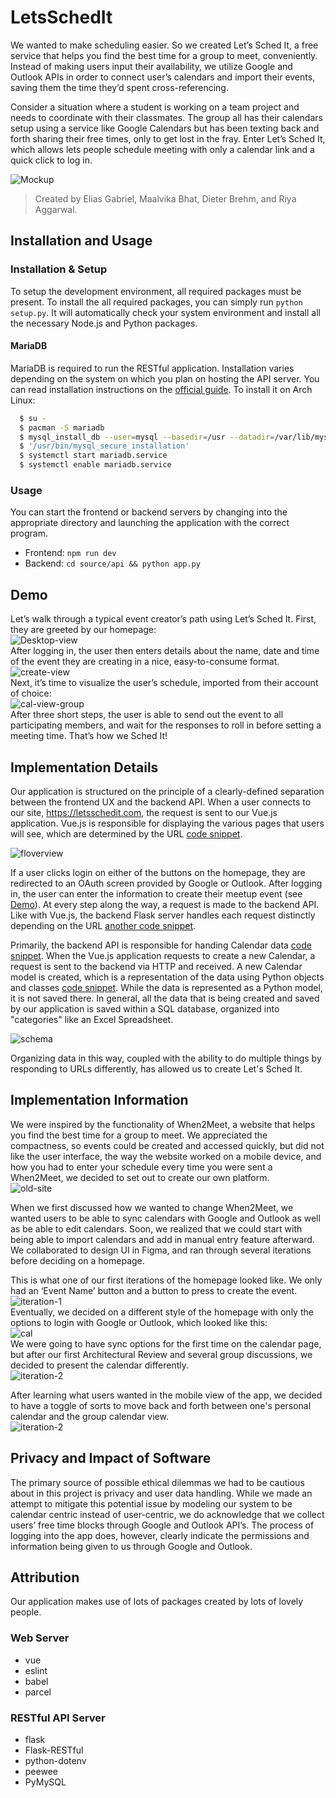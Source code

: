 # LetsSchedIt
We wanted to make scheduling easier. So we created Let’s Sched It, a free service that helps you find the best time for a group to meet, conveniently. Instead of making users input their availability, we utilize Google and Outlook APIs in order to connect user’s calendars and import their events, saving them the time they’d spent cross-referencing.  

Consider a situation where a student is working on a team project and needs to coordinate with their classmates. The group all has their calendars setup using a service like Google Calendars but has been texting back and forth sharing their free times, only to get lost in the fray. Enter Let’s Sched It, which allows lets people schedule meeting with only a calendar link and a quick click to log in.

![Mockup](documentation/Mockups/Desktop-Home-LeavesHalf.png)

> Created by Elias Gabriel, Maalvika Bhat, Dieter Brehm, and Riya Aggarwal.


## Installation and Usage

### Installation & Setup
To setup the development environment, all required packages must be present. To install the all required packages, you can simply run `python setup.py`. It will automatically check your system environment and install all the necessary Node.js and Python packages.

#### MariaDB
MariaDB is required to run the RESTful application. Installation varies depending on the system on which you plan on hosting the API server. You can read installation instructions on the [official guide](https://downloads.mariadb.org/mariadb/repositories/#mirror=rackspace). To install it on Arch Linux:

```sh
  $ su -
  $ pacman -S mariadb
  $ mysql_install_db --user=mysql --basedir=/usr --datadir=/var/lib/mysql
  $ '/usr/bin/mysql_secure_installation'
  $ systemctl start mariadb.service
  $ systemctl enable mariadb.service
```

### Usage
You can start the frontend or backend servers by changing into the appropriate directory and launching the application with the correct program.
* Frontend: `npm run dev`
* Backend: `cd source/api && python app.py`


## Demo
Let’s walk through a typical event creator’s path using Let’s Sched It.
First, they are greeted by our homepage:  
![Desktop-view](documentation/Mockups/Desktop-Home-LeavesHalf.png)  
After logging in, the user then enters details about the name, date and time of the event they are creating in a nice, easy-to-consume format.  
![create-view](documentation/Mockups/Desktop-CreateEvent.png)  
Next, it’s time to visualize the user’s schedule, imported from their account of choice:  
![cal-view-group](documentation/Mockups/Desktop-Calendar-Group.png)  
After three short steps, the user is able to send out the event to all participating members, and wait for the responses to roll in before setting a meeting time. That’s how we Sched It!  


## Implementation Details
Our application is structured on the principle of a clearly-defined separation between the frontend UX and the backend API. When a user connects to our site, https://letsschedit.com, the request is sent to our Vue.js application. Vue.js is responsible for displaying the various pages that users will see, which are determined by the URL [code snippet](https://github.com/thearchitector/LetsSchedIt/blob/google-api/source/web/src/router.js#L10-L23).

![floverview](documentation/floverview_20190428.png)

If a user clicks login on either of the buttons on the homepage, they are redirected to an OAuth screen provided by Google or Outlook. After logging in, the user can enter the information to create their meetup event (see [Demo](#demo)). At every step along the way, a request is made to the backend API. Like with Vue.js, the backend Flask server handles each request distinctly depending on the URL [another code snippet](https://github.com/thearchitector/LetsSchedIt/blob/backend/source/api/app.py#L43-L51).

Primarily, the backend API is responsible for handing Calendar data [code snippet](https://github.com/thearchitector/LetsSchedIt/blob/backend/source/api/controllers/calendar_controller.py#L13). When the Vue.js application requests to create a new Calendar, a request is sent to the backend via HTTP and received. A new Calendar model is created, which is a representation of the data using Python objects and classes [code snippet](https://github.com/thearchitector/LetsSchedIt/blob/backend/source/api/models/calendar.py). While the data is represented as a Python model, it is not saved there. In general, all the data that is being created and saved by our application is saved within a SQL database, organized into "categories" like an Excel Spreadsheet.

![schema](documentation/db-schema_20190428.png)

Organizing data in this way, coupled with the ability to do multiple things by responding to URLs differently, has allowed us to create Let's Sched It.


## Implementation Information  
  
We were inspired by the functionality of When2Meet, a website that helps you find the best time for a group to meet. We appreciated the compactness, so events could be created and accessed quickly, but did not like the user interface, the way the website worked on a mobile device, and how you had to enter your schedule every time you were sent a When2Meet, we decided to set out to create our own platform.   
![old-site](documentation/when2meetscreenshot.png)   

When we first discussed how we wanted to change When2Meet, we wanted users to be able to sync calendars with Google and Outlook as well as be able to edit calendars. Soon, we realized that we could start with being able to import calendars and add in manual entry feature afterward. We collaborated to design UI in Figma, and ran through several iterations before deciding on a homepage.  

This is what one of our first iterations of the homepage looked like. We only had an ‘Event Name’ button and a button to press to create the event.  
![iteration-1](documentation/iteration1.png)  
Eventually, we decided on a different style of the homepage with only the options to login with Google or Outlook, which looked like this:  
![cal](documentation/finalcreateevent.png)  
We were going to have sync options for the first time on the calendar page, but after our first Architectural Review and several group discussions, we decided to present the calendar differently.  
![iteration-2](documentation/iterationcal.png)    

After learning what users wanted in the mobile view of the app, we decided to have a toggle of sorts to move back and forth between one's personal calendar and the group calendar view.  
![iteration-2](documentation/mobilecal.png)  


## Privacy and Impact of Software
The primary source of possible ethical dilemmas we had to be cautious about in this project is privacy and user data handling. While we made an attempt to mitigate this potential issue by modeling our system to be calendar centric instead of user-centric, we do acknowledge that we collect users’ free time blocks through Google and Outlook API’s. The process of logging into the app does, however, clearly indicate the permissions and information being given to us through Google and Outlook.    


## Attribution
Our application makes use of lots of packages created by lots of lovely people.

### Web Server
* vue
* eslint
* babel
* parcel

### RESTful API Server
* flask
* Flask-RESTful
* python-dotenv
* peewee
* PyMySQL
